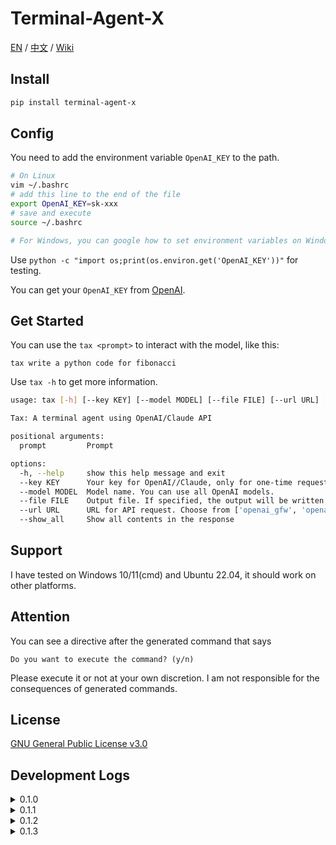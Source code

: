 # Terminal-Agent-X

[EN](README.md) / [中文](https://github.com/LyuLumos/Terminal-Agent-X/blob/main/README_cn.md) / [Wiki](https://github.com/LyuLumos/Terminal-Agent-X/wiki)

## Install

```bash
pip install terminal-agent-x
```

## Config

You need to add the environment variable `OpenAI_KEY` to the path.

```bash
# On Linux
vim ~/.bashrc
# add this line to the end of the file
export OpenAI_KEY=sk-xxx
# save and execute
source ~/.bashrc

# For Windows, you can google how to set environment variables on Windows.
```

Use `python -c "import os;print(os.environ.get('OpenAI_KEY'))"` for testing.

You can get your `OpenAI_KEY` from [OpenAI](https://platform.openai.com/account/api-keys).


## Get Started

You can use the `tax <prompt>` to interact with the model, like this:

```
tax write a python code for fibonacci
```

Use `tax -h` to get more information.
```bash
usage: tax [-h] [--key KEY] [--model MODEL] [--file FILE] [--url URL] [--show_all] prompt [prompt ...]

Tax: A terminal agent using OpenAI/Claude API

positional arguments:
  prompt         Prompt

options:
  -h, --help     show this help message and exit
  --key KEY      Your key for OpenAI//Claude, only for one-time request
  --model MODEL  Model name. You can use all OpenAI models.
  --file FILE    Output file. If specified, the output will be written to this file. Tax will act like ChatGPT
  --url URL      URL for API request. Choose from ['openai_gfw', 'openai', 'claude'] or your custom url. The default one can be accessd under GFW.
  --show_all     Show all contents in the response
```

## Support

I have tested on Windows 10/11(cmd) and Ubuntu 22.04, it should work on other platforms.

## Attention

You can see a directive after the generated command that says
```
Do you want to execute the command? (y/n)
```
Please execute it or not at your own discretion. I am not responsible for the consequences of generated commands.

## License

[GNU General Public License v3.0](LICENSE)

## Development Logs

<details>
<summary>0.1.0</summary>

- Implement basic functions
- Support for Windows cmd and Linux shell
- Add `--file` option for saving the response to a file
</details>

<details>
<summary>0.1.1</summary>

- Add `--show_all` option for showing all contents of the response.
- Add `--url` option for users not under GFW.
- Add support for Windows Powershell
</details>

<details>
<summary>0.1.2</summary>

- [WIP]Add Anthropic Claude API Support. Thanks to [jtsang4/claude-to-chatgpt](https://github.com/jtsang4/claude-to-chatgpt).
- Add Support for Chinese on Linux and Windows. (also add a temporary solution for VSCode Terminal on Windows).
- Add a timeout function.
- Fix: C++ code block prefix.
</details>

<details>
<summary>0.1.3</summary>

- Fix: code block prefix bug (tax will act maybe a little faster).
- Modify: simplify the code.
- Test: test for multi-process. Now you can use tax more efficiently in terminal.
</details>